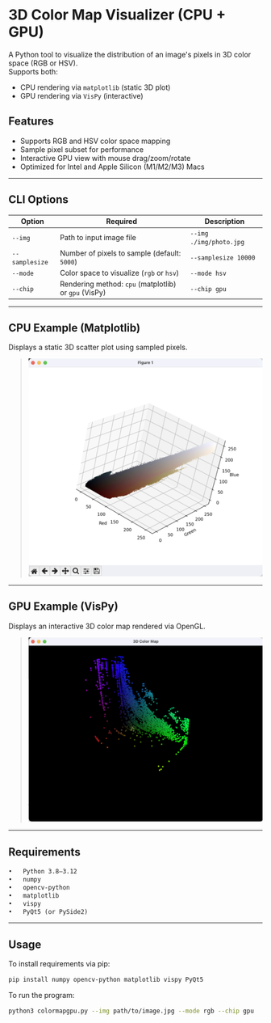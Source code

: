 # 3D Color Map Visualizer (CPU + GPU)

A Python tool to visualize the distribution of an image's pixels in 3D color space (RGB or HSV).  
Supports both:
- CPU rendering via `matplotlib` (static 3D plot)
- GPU rendering via `VisPy` (interactive)

## Features

- Supports RGB and HSV color space mapping
- Sample pixel subset for performance
- Interactive GPU view with mouse drag/zoom/rotate
- Optimized for Intel and Apple Silicon (M1/M2/M3) Macs

---

## CLI Options

<table>
  <thead>
    <tr>
      <th>Option</th>
      <th>Required</th>
      <th>Description</th>
    </tr>
  </thead>
  <tbody>
    <tr>
      <td><code>--img</code></td>
      <td>Path to input image file</td>
      <td><code>--img ./img/photo.jpg</code></td>
    </tr>
    <tr>
      <td><code>--samplesize</code></td>
      <td>Number of pixels to sample (default: <code>5000</code>)</td>
      <td><code>--samplesize 10000</code></td>
    </tr>
    <tr>
      <td><code>--mode</code></td>
      <td>Color space to visualize (<code>rgb</code> or <code>hsv</code>)</td>
      <td><code>--mode hsv</code></td>
    </tr>
    <tr>
      <td><code>--chip</code></td>
      <td>Rendering method: <code>cpu</code> (matplotlib) or <code>gpu</code> (VisPy)</td>
      <td><code>--chip gpu</code></td>
    </tr>
  </tbody>
</table>

---

## CPU Example (Matplotlib)

Displays a static 3D scatter plot using sampled pixels.

> ![matplotlib Screenshot](/matplotlib.png)  

---

## GPU Example (VisPy)

Displays an interactive 3D color map rendered via OpenGL.  

> ![VisPy Screenshot](/VisPy.png)  

---
## Requirements

    •	Python 3.8–3.12
	•	numpy
	•	opencv-python
	•	matplotlib
	•	vispy
	•	PyQt5 (or PySide2)

---

## Usage

To install requirements via pip:

```bash
pip install numpy opencv-python matplotlib vispy PyQt5

```
To run the program:

```bash
python3 colormapgpu.py --img path/to/image.jpg --mode rgb --chip gpu